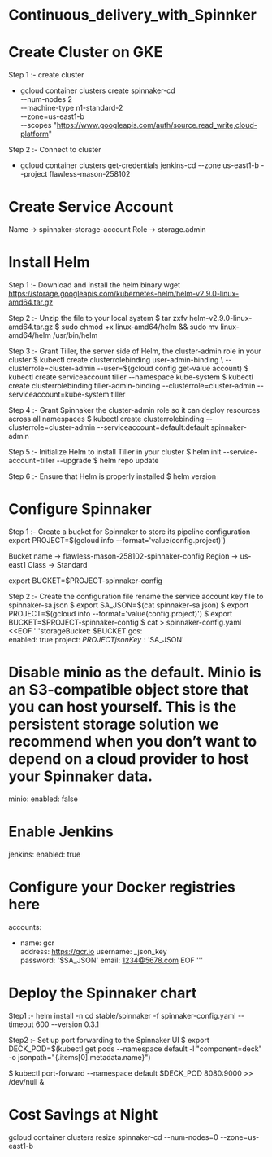 # Continuous_delivery_with_Spinnker
 
# Create Cluster on GKE

Step 1 :- create cluster
- gcloud container clusters create spinnaker-cd \
--num-nodes 2 \
--machine-type n1-standard-2 \
--zone=us-east1-b \
--scopes "https://www.googleapis.com/auth/source.read_write,cloud-platform"

Step 2 :- Connect to cluster
- gcloud container clusters get-credentials jenkins-cd --zone us-east1-b --project flawless-mason-258102

# Create Service Account

Name -> spinnaker-storage-account
Role -> storage.admin

# Install Helm

Step 1 :- Download and install the helm binary 
wget https://storage.googleapis.com/kubernetes-helm/helm-v2.9.0-linux-amd64.tar.gz

Step 2 :- Unzip the file to your local system 
$ tar zxfv helm-v2.9.0-linux-amd64.tar.gz 
$ sudo chmod +x linux-amd64/helm && sudo mv linux-amd64/helm /usr/bin/helm

Step 3 :- Grant Tiller, the server side of Helm, the cluster-admin role in your cluster
$ kubectl create clusterrolebinding user-admin-binding \ --clusterrole=cluster-admin --user=$(gcloud config get-value account) 
$ kubectl create serviceaccount tiller --namespace kube-system 
$ kubectl create clusterrolebinding tiller-admin-binding --clusterrole=cluster-admin --serviceaccount=kube-system:tiller

Step 4 :- Grant Spinnaker the cluster-admin role so it can deploy resources across all namespaces 
$ kubectl create clusterrolebinding --clusterrole=cluster-admin --serviceaccount=default:default spinnaker-admin

Step 5 :- Initialize Helm to install Tiller in your cluster 
$ helm init --service-account=tiller --upgrade 
$ helm repo update

Step 6 :- Ensure that Helm is properly installed 
$ helm version

# Configure Spinnaker

Step 1 :- Create a bucket for Spinnaker to store its pipeline configuration 
export PROJECT=$(gcloud info --format='value(config.project)')

Bucket name -> flawless-mason-258102-spinnaker-config
Region -> us-east1
Class -> Standard

export BUCKET=$PROJECT-spinnaker-config

Step 2 :- Create the configuration file 
rename the service account key file to spinnaker-sa.json
$ export SA_JSON=$(cat spinnaker-sa.json) 
$ export PROJECT=$(gcloud info --format='value(config.project)') 
$ export BUCKET=$PROJECT-spinnaker-config
$ cat > spinnaker-config.yaml <<EOF 
'''storageBucket: $BUCKET 
gcs:   
  enabled: true 
  project: $PROJECT   
  jsonKey: '$SA_JSON' 
 
# Disable minio as the default. Minio is an S3-compatible object store that you can host yourself. This is the persistent storage solution we recommend when you don’t want to depend on a cloud provider to host your Spinnaker data.
minio: 
  enabled: false

# Enable Jenkins
jenkins:
  enabled: true
 
# Configure your Docker registries here 
accounts: 
- name: gcr  
  address: https://gcr.io 
  username: _json_key   
  password: '$SA_JSON' 
  email: 1234@5678.com 
EOF
'''
# Deploy the Spinnaker chart

Step1 :- helm install -n cd stable/spinnaker -f spinnaker-config.yaml --timeout 600 --version 0.3.1

Step2 :- Set up port forwarding to the Spinnaker UI 
$ export DECK_POD=$(kubectl get pods --namespace default -l "component=deck" -o jsonpath="{.items[0].metadata.name}") 

$ kubectl port-forward --namespace default $DECK_POD 8080:9000 >> /dev/null &

# Cost Savings at Night
gcloud container clusters resize  spinnaker-cd --num-nodes=0 --zone=us-east1-b
